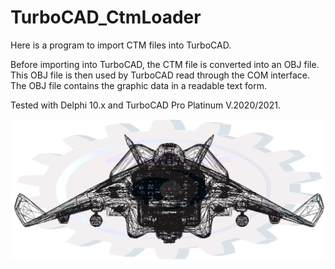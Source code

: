 # TurboCAD_CtmLoader
Here is a program to import CTM files into TurboCAD.

Before importing into TurboCAD, the CTM file is converted 
into an OBJ file. This OBJ file is then used by
TurboCAD read through the COM interface. The OBJ file contains the 
graphic data in a readable text form.

Tested with Delphi 10.x and TurboCAD Pro Platinum V.2020/2021.

![Example](./imageGes.png?raw=true "TurboCAD CTM-Loader")